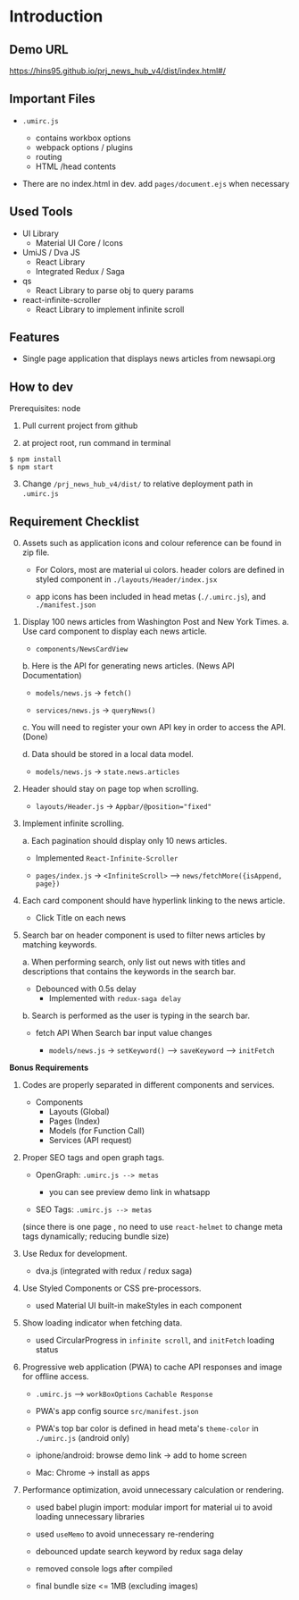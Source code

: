 # Introduction

## Demo URL

https://hins95.github.io/prj_news_hub_v4/dist/index.html#/

## Important Files

- `.umirc.js`
    - contains workbox options
    - webpack options / plugins
    - routing
    - HTML /head contents

- There are no index.html in dev. add `pages/document.ejs` when necessary

## Used Tools

- UI Library
    - Material UI Core / Icons
- UmiJS / Dva JS
    - React Library
    - Integrated Redux / Saga
- qs
    - React Library to parse obj to query params
- react-infinite-scroller
    - React Library to implement infinite scroll
  

## Features

- Single page application that displays news articles from newsapi.org

## How to dev

Prerequisites: node

1. Pull current project from github

2. at project root, run command in terminal

```shell script
$ npm install
$ npm start
```

3. Change `/prj_news_hub_v4/dist/` to relative deployment path in `.umirc.js`

## Requirement Checklist

0. Assets such as application icons and colour reference can be found in zip file.

    - For Colors, most are material ui colors. header colors are defined in styled component in `./layouts/Header/index.jsx`
    
    - app icons has been included in head metas (`./.umirc.js`), and `./manifest.json`

1. Display 100 news articles from Washington Post and New York Times.
    a. Use card component to display each news article.
        
    - `components/NewsCardView`
        
    b. Here is the API for generating news articles. (News API Documentation)
    
    - `models/news.js` -> `fetch()`
    
    - `services/news.js` -> `queryNews()`

    c. You will need to register your own API key in order to access the API. (Done)
     
    d. Data should be stored in a local data model.
       
   - `models/news.js` -> `state.news.articles`
    
2. Header should stay on page top when scrolling.

    - `layouts/Header.js` -> `Appbar/@position="fixed"`
    
3. Implement infinite scrolling.
    
    a. Each pagination should display only 10 news articles.
    
   - Implemented `React-Infinite-Scroller`
   
   - `pages/index.js` -> `<InfiniteScroll>` --> `news/fetchMore({isAppend, page})`
   
4. Each card component should have hyperlink linking to the news article.

    - Click Title on each news

5. Search bar on header component is used to filter news articles by matching keywords.
    
    a. When performing search, only list out news with titles and descriptions that contains the keywords in the search bar.
        
    - Debounced with 0.5s delay
         - Implemented with `redux-saga delay`
        
    b. Search is performed as the user is typing in the search bar.

    - fetch API When Search bar input value changes
        
        - `models/news.js` -> `setKeyword()` --> `saveKeyword` --> `initFetch`

**Bonus Requirements**

1. Codes are properly separated in different components and services.

    - Components
        - Layouts (Global)
        - Pages (Index)
        - Models (for Function Call)
        - Services (API request)
        
2. Proper SEO tags and open graph tags.

    - OpenGraph: `.umirc.js --> metas`
        - you can see preview demo link in whatsapp
    
    - SEO Tags: `.umirc.js --> metas`
    
    (since there is one page , no need to use `react-helmet` to change meta tags dynamically; reducing bundle size)

3. Use Redux for development.

    - dva.js (integrated with redux / redux saga)

4. Use Styled Components or CSS pre-processors.

    - used Material UI built-in makeStyles in each component

5. Show loading indicator when fetching data.

    - used CircularProgress in `infinite scroll`, and `initFetch` loading status

6. Progressive web application (PWA) to cache API responses and image for offline access.

    - `.umirc.js` --> `workBoxOptions` `Cachable Response`
    
    - PWA's app config source `src/manifest.json`
    
    - PWA's top bar color is defined in head meta's `theme-color` in `./umirc.js` (android only)
    
    - iphone/android: browse demo link -> add to home screen
    
    - Mac: Chrome -> install as apps
    

7. Performance optimization, avoid unnecessary calculation or rendering.

    - used babel plugin import: modular import for material ui to avoid loading unnecessary libraries
    
    - used `useMemo` to avoid unnecessary re-rendering
    
    - debounced update search keyword by redux saga delay
    
    - removed console logs after compiled

    - final bundle size <= 1MB (excluding images)
